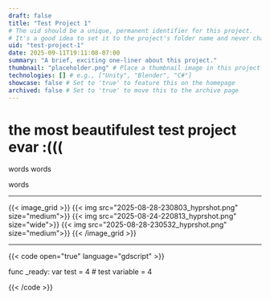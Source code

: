 ```yaml
---
draft: false
title: "Test Project 1"
# The uid should be a unique, permanent identifier for this project.
# It's a good idea to set it to the project's folder name and never change it.
uid: "test-project-1"
date: 2025-09-11T19:11:08-07:00
summary: "A brief, exciting one-liner about this project."
thumbnail: "placeholder.png" # Place a thumbnail image in this project's folder
technologies: [] # e.g., ["Unity", "Blender", "C#"]
showcase: false # Set to 'true' to feature this on the homepage
archived: false # Set to 'true' to move this to the archive page
---
```


# the most beautifulest test project evar :(((

words
words

words

---

{{< image_grid >}}
    {{< img src="2025-08-28-230803_hyprshot.png"  size="medium">}}
    {{< img src="2025-08-24-220813_hyprshot.png"  size="wide">}}
    {{< img src="2025-08-28-230532_hyprshot.png"  size="medium">}}
{{< /image_grid >}}

---

{{< code open="true" language="gdscript" >}}

func _ready:
    var test = 4
    # test variable = 4

{{< /code >}}
